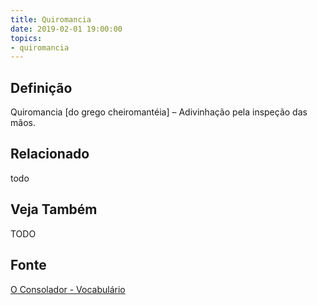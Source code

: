 ```yaml
---
title: Quiromancia
date: 2019-02-01 19:00:00
topics:
- quiromancia
---
```


## Definição
Quiromancia [do grego cheiromantéia] – Adivinhação pela inspeção das mãos.

## Relacionado
todo

## Veja Também
TODO

## Fonte
[O Consolador - Vocabulário](http://www.oconsolador.com.br/linkfixo/vocabulario/principal.html)
